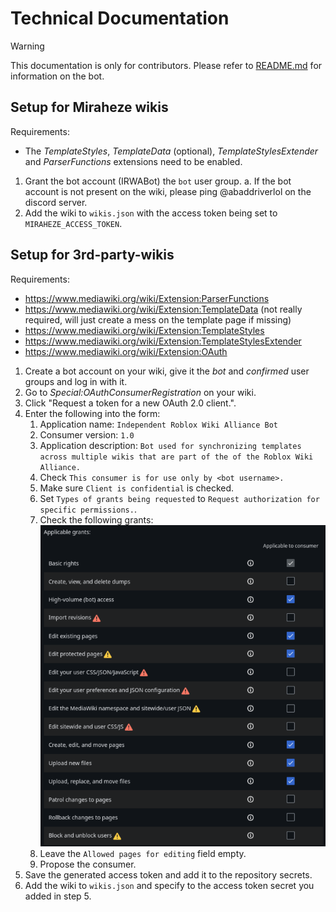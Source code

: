 # Technical Documentation

> [!WARNING]
> This documentation is only for contributors. Please refer to [README.md](README.md) for information on the bot.

## Setup for Miraheze wikis

Requirements:
* The *TemplateStyles*, *TemplateData* (optional), *TemplateStylesExtender* and *ParserFunctions* extensions need to be enabled.

1. Grant the bot account (IRWABot) the `bot` user group.
    a. If the bot account is not present on the wiki, please ping @abaddriverlol on the discord server.
2. Add the wiki to `wikis.json` with the access token being set to `MIRAHEZE_ACCESS_TOKEN`.

## Setup for 3rd-party-wikis

Requirements:
* https://www.mediawiki.org/wiki/Extension:ParserFunctions
* https://www.mediawiki.org/wiki/Extension:TemplateData (not really required, will just create a mess on the template page if missing)
* https://www.mediawiki.org/wiki/Extension:TemplateStyles
* https://www.mediawiki.org/wiki/Extension:TemplateStylesExtender
* https://www.mediawiki.org/wiki/Extension:OAuth

1. Create a bot account on your wiki, give it the *bot* and *confirmed* user groups and log in with it.
2. Go to *Special:OAuthConsumerRegistration* on your wiki.
3. Click "Request a token for a new OAuth 2.0 client.".
4. Enter the following into the form:
    1. Application name: `Independent Roblox Wiki Alliance Bot`
    2. Consumer version: `1.0`
    3. Application description: `Bot used for synchronizing templates across multiple wikis that are part of the of the Roblox Wiki Alliance.`
    4. Check `This consumer is for use only by <bot username>.`
    5. Make sure `Client is confidential` is checked.
    6. Set `Types of grants being requested` to `Request authorization for specific permissions.`.
    7. Check the following grants:
      ![A screenshot of Special:OAuthConsumerRegistration showing the rights required by the bot.](assets/img/bot_rights.png)
    8. Leave the `Allowed pages for editing` field empty.
    9. Propose the consumer.
5. Save the generated access token and add it to the repository secrets.
6. Add the wiki to `wikis.json` and specify to the access token secret you added in step 5.
